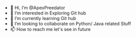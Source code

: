 - 👋 Hi, I’m @ApexPreedator
- 👀 I’m interested in Exploring Git hub
- 🌱 I’m currently learning Git hub
- 💞️ I’m looking to collaborate on Python/ Java related Stuff
- 📫 How to reach me let's see in future 

<!---
ApexPreedator/ApexPreedator is a ✨ special ✨ repository because its `README.md` (this file) appears on your GitHub profile.
You can click the Preview link to take a look at your changes.
--->
